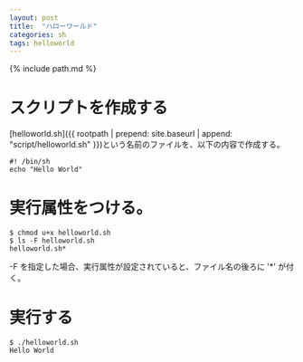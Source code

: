 ```yaml
---
layout: post
title:  "ハローワールド"
categories: sh
tags: helloworld
---
```

{% include path.md %}
# スクリプトを作成する

[helloworld.sh]({{ rootpath | prepend: site.baseurl | append: "script/helloworld.sh" }})という名前のファイルを、以下の内容で作成する。

```shell
#! /bin/sh
echo "Hello World"
```

# 実行属性をつける。

```console
$ chmod u+x helloworld.sh
$ ls -F helloworld.sh
helloworld.sh*
```
-F を指定した場合、実行属性が設定されていると、ファイル名の後ろに '*' が付く。

# 実行する

```console
$ ./helloworld.sh
Hello World
```
